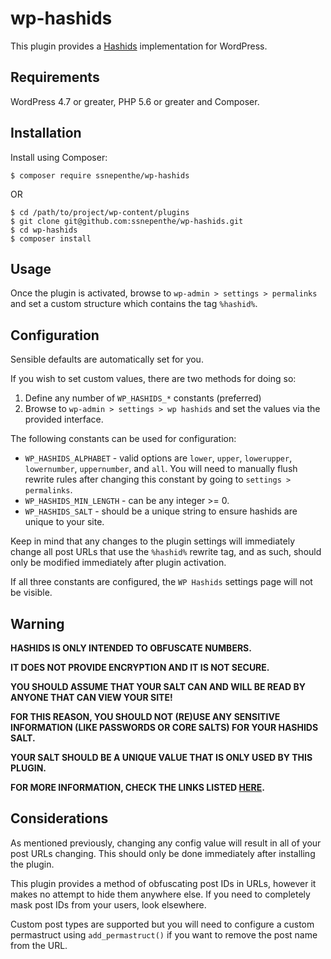 # wp-hashids
This plugin provides a [Hashids](http://hashids.org/php/) implementation for WordPress.

## Requirements
WordPress 4.7 or greater, PHP 5.6 or greater and Composer.

## Installation
Install using Composer:

```
$ composer require ssnepenthe/wp-hashids
```

OR

```
$ cd /path/to/project/wp-content/plugins
$ git clone git@github.com:ssnepenthe/wp-hashids.git
$ cd wp-hashids
$ composer install
```

## Usage
Once the plugin is activated, browse to `wp-admin > settings > permalinks` and set a custom structure which contains the tag `%hashid%`.

## Configuration
Sensible defaults are automatically set for you.

If you wish to set custom values, there are two methods for doing so:

1) Define any number of `WP_HASHIDS_*` constants (preferred)
2) Browse to `wp-admin > settings > wp hashids` and set the values via the provided interface.

The following constants can be used for configuration:

* `WP_HASHIDS_ALPHABET` - valid options are `lower`, `upper`, `lowerupper`, `lowernumber`, `uppernumber`, and `all`. You will need to manually flush rewrite rules after changing this constant by going to `settings > permalinks`.
* `WP_HASHIDS_MIN_LENGTH` - can be any integer >= 0.
* `WP_HASHIDS_SALT` - should be a unique string to ensure hashids are unique to your site.

Keep in mind that any changes to the plugin settings will immediately change all post URLs that use the `%hashid%` rewrite tag, and as such, should only be modified immediately after plugin activation.

If all three constants are configured, the `WP Hashids` settings page will not be visible.

## Warning
**HASHIDS IS ONLY INTENDED TO OBFUSCATE NUMBERS.**

**IT DOES NOT PROVIDE ENCRYPTION AND IT IS NOT SECURE.**

**YOU SHOULD ASSUME THAT YOUR SALT CAN AND WILL BE READ BY ANYONE THAT CAN VIEW YOUR SITE!**

**FOR THIS REASON, YOU SHOULD NOT (RE)USE ANY SENSITIVE INFORMATION (LIKE PASSWORDS OR CORE SALTS) FOR YOUR HASHIDS SALT.**

**YOUR SALT SHOULD BE A UNIQUE VALUE THAT IS ONLY USED BY THIS PLUGIN.**

**FOR MORE INFORMATION, CHECK THE LINKS LISTED [HERE](http://hashids.org/#decoding).**

## Considerations
As mentioned previously, changing any config value will result in all of your post URLs changing. This should only be done immediately after installing the plugin.

This plugin provides a method of obfuscating post IDs in URLs, however it makes no attempt to hide them anywhere else. If you need to completely mask post IDs from your users, look elsewhere.

Custom post types are supported but you will need to configure a custom permastruct using `add_permastruct()` if you want to remove the post name from the URL.
